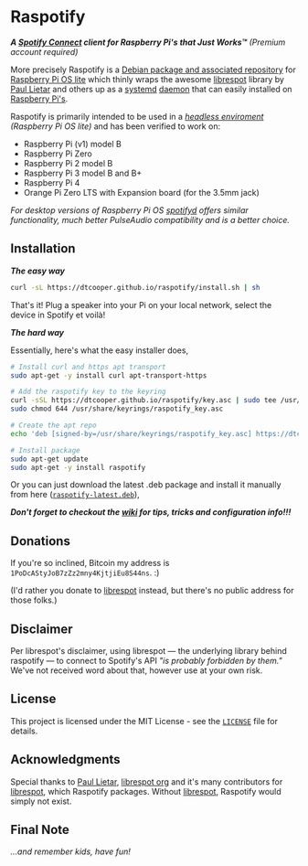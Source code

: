 # Raspotify

_**A [Spotify Connect](https://www.spotify.com/connect/) client for Raspberry Pi's
that Just Works™**_ *(Premium account required)*

More precisely Raspotify is a
[Debian package and associated repository](https://en.wikipedia.org/wiki/Deb_\(file_format\)) for [Raspberry Pi OS lite](https://www.raspberrypi.org/downloads/raspbian/)
which thinly wraps the awesome
[librespot](https://github.com/librespot-org/librespot) library by
[Paul Lietar](https://github.com/plietar) and others up as a [systemd](https://en.wikipedia.org/wiki/Systemd) [daemon](https://en.wikipedia.org/wiki/Daemon_(computing)) that can easily installed on [Raspberry Pi's](https://www.raspberrypi.com/products).

Raspotify is primarily intended to be used in a _[headless enviroment](https://en.wikipedia.org/wiki/Headless_computer) (Raspberry Pi OS lite)_ and has been verified to work on:

* Raspberry Pi (v1) model B
* Raspberry Pi Zero
* Raspberry Pi 2 model B
* Raspberry Pi 3 model B and B+
* Raspberry Pi 4
* Orange Pi Zero LTS with Expansion board (for the 3.5mm jack)

_For desktop versions of Raspberry Pi OS [spotifyd](https://spotifyd.github.io/spotifyd/installation/Raspberry-Pi.html) offers similar functionality, much better PulseAudio compatibility and is a better choice._

## Installation

_**The easy way**_

```bash
curl -sL https://dtcooper.github.io/raspotify/install.sh | sh
```

That's it! Plug a speaker into your Pi on your local network, select the device
in Spotify et voilà!

_**The hard way**_

Essentially, here's what the easy installer does,

```bash
# Install curl and https apt transport
sudo apt-get -y install curl apt-transport-https

# Add the raspotify key to the keyring
curl -sSL https://dtcooper.github.io/raspotify/key.asc | sudo tee /usr/share/keyrings/raspotify_key.asc  > /dev/null
sudo chmod 644 /usr/share/keyrings/raspotify_key.asc

# Create the apt repo
echo 'deb [signed-by=/usr/share/keyrings/raspotify_key.asc] https://dtcooper.github.io/raspotify raspotify main' | sudo tee /etc/apt/sources.list.d/raspotify.list

# Install package
sudo apt-get update
sudo apt-get -y install raspotify
```

Or you can just download the latest .deb package and install it manually from
here ([`raspotify-latest.deb`](https://dtcooper.github.io/raspotify/raspotify-latest.deb)),

_**Don't forget to checkout the [wiki](https://github.com/dtcooper/raspotify/wiki) for tips, tricks and configuration info!!!**_

## Donations

If you're so inclined, Bitcoin my address is `1PoDcAStyJoB7zZz2mny4KjtjiEu8S44ns`. :)

(I'd rather you donate to [librespot](https://github.com/librespot-org/librespot)
instead, but there's no public address for those folks.)

## Disclaimer

Per librespot's disclaimer, using librespot &mdash; the underlying library behind
raspotify &mdash; to connect to Spotify's API _"is probably forbidden by them."_
We've not received word about that, however use at your own risk.

## License

This project is licensed under the MIT License - see the [`LICENSE`](LICENSE)
file for details.

## Acknowledgments

Special thanks to [Paul Lietar](https://github.com/plietar),  [librespot org](https://github.com/librespot-org) and it's many contributors for 
[librespot](https://github.com/librespot-org/librespot),
which Raspotify packages. Without [librespot](https://github.com/librespot-org/librespot),
Raspotify would simply not exist.

## Final Note

_...and remember kids, have fun!_
